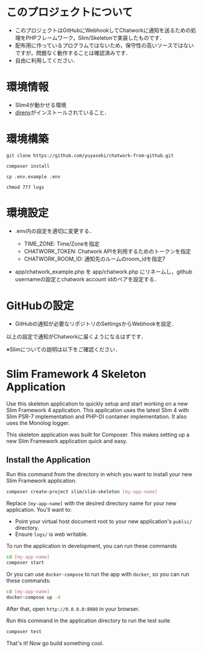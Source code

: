 # このプロジェクトについて

- このプロジェクトはGitHubにWebhookしてChatworkに通知を送るための処理をPHPフレームワーク，Slim/Skeletonで実装したものです．
- 配布用に作っているプログラムではないため，保守性の高いソースではないですが，問題なく動作することは確認済みです．
- 自由に利用してください．

# 環境情報

- Slim4が動かせる環境
- [direnv](https://github.com/direnv/direnv)がインストールされていること．

# 環境構築

~~~
git clone https://github.com/yuyaseki/chatwork-from-github.git

composer install

cp .env.example .env

chmod 777 logs
~~~

# 環境設定

- .env内の設定を適切に変更する．
    - TIME_ZONE: Time/Zoneを指定
    - CHATWORK_TOKEN: Chatwork APIを利用するためのトークンを指定
    - CHATWORK_ROOM_ID: 通知先のルームのroom_idを指定7

- app/chatwork_example.php を app/chatwork.php にリネームし，github usernameの設定とchatwork account idのペアを設定する．

# GitHubの設定

- GitHubの通知が必要なリポジトリのSettingsからWebhookを設定．

以上の設定で通知がChatworkに届くようになるはずです．

※Slimについての説明は以下をご確認ください．

# Slim Framework 4 Skeleton Application

Use this skeleton application to quickly setup and start working on a new Slim Framework 4 application. This application uses the latest Slim 4 with Slim PSR-7 implementation and PHP-DI container implementation. It also uses the Monolog logger.

This skeleton application was built for Composer. This makes setting up a new Slim Framework application quick and easy.

## Install the Application

Run this command from the directory in which you want to install your new Slim Framework application.

```bash
composer create-project slim/slim-skeleton [my-app-name]
```

Replace `[my-app-name]` with the desired directory name for your new application. You'll want to:

* Point your virtual host document root to your new application's `public/` directory.
* Ensure `logs/` is web writable.

To run the application in development, you can run these commands 

```bash
cd [my-app-name]
composer start
```

Or you can use `docker-compose` to run the app with `docker`, so you can run these commands:
```bash
cd [my-app-name]
docker-compose up -d
```
After that, open `http://0.0.0.0:8080` in your browser.

Run this command in the application directory to run the test suite

```bash
composer test
```

That's it! Now go build something cool.
